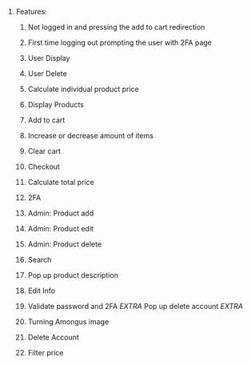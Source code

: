 1. Features: 

   1) Not logged in and pressing the add to cart redirection  

   2) First time logging out prompting the user with 2FA page  

   3) User Display  

   4) User Delete 

   5) Calculate individual product price 

   6) Display Products 

   7) Add to cart 

   8) Increase or decrease amount of items 

   9) Clear cart 

   10) Checkout 

   11) Calculate total price 

   12) 2FA 

   13) Admin: Product add 

   14) Admin: Product edit 

   15) Admin: Product delete 

   16) Search

   17) Pop up product description 

   18) Edit Info
   
   19) Validate password and 2FA *EXTRA* Pop up delete account *EXTRA*

   20) Turning Amongus image

   21) Delete Account

   22) Filter price